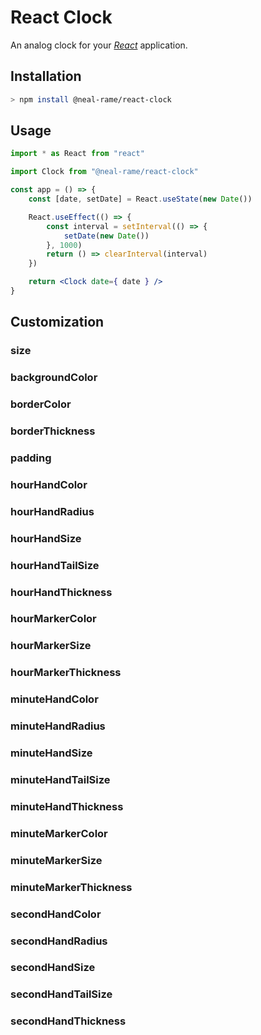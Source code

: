 # React Clock

An analog clock for your [_React_](https://reactjs.org) application.

## Installation

```sh
> npm install @neal-rame/react-clock
```

## Usage

```jsx
import * as React from "react"

import Clock from "@neal-rame/react-clock"

const app = () => {
    const [date, setDate] = React.useState(new Date())

    React.useEffect(() => {
        const interval = setInterval(() => {
            setDate(new Date())
        }, 1000)
        return () => clearInterval(interval)
    })

    return <Clock date={ date } />
}
```

## Customization

### size

### backgroundColor

### borderColor

### borderThickness

### padding

### hourHandColor

### hourHandRadius

### hourHandSize

### hourHandTailSize

### hourHandThickness

### hourMarkerColor

### hourMarkerSize

### hourMarkerThickness

### minuteHandColor

### minuteHandRadius

### minuteHandSize

### minuteHandTailSize

### minuteHandThickness

### minuteMarkerColor

### minuteMarkerSize

### minuteMarkerThickness

### secondHandColor

### secondHandRadius

### secondHandSize

### secondHandTailSize

### secondHandThickness
